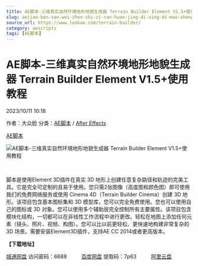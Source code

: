 ```yaml
---
title: AE脚本-三维真实自然环境地形地貌生成器 Terrain Builder Element V1.5+使用教程
slug: aejiao-ben-san-wei-zhen-shi-zi-ran-huan-jing-di-xing-di-mao-sheng-cheng-qi-terrain-builder-element-v1-5-shi-yong-jiao-cheng
source_url: https://www.lookae.com/terrain-builder/
category: aescripts
tags: [AE脚本]
---
```

# AE脚本-三维真实自然环境地形地貌生成器 Terrain Builder Element V1.5+使用教程

2023/10/11 10:18

作者：大众脸
分类：[AE脚本](https://www.lookae.com/after-effects/aescripts/) / [After Effects](https://www.lookae.com/after-effects/)

[AE脚本](https://www.lookae.com/tag/ae%e8%84%9a%e6%9c%ac/)

![AE脚本-三维真实自然环境地形地貌生成器 Terrain Builder Element V1.5+使用教程](https://www.lookae.com/wp-content/uploads/2023/10/37263343.jpg "AE脚本-三维真实自然环境地形地貌生成器 Terrain Builder Element V1.5+使用教程-LookAE.com")

[﻿﻿﻿](https://cloud.video.taobao.com/play/u/null/p/1/e/6/t/1/431885591105.mp4)

脚本是使用Element 3D插件在真实 3D 地形上创建任意复杂路径和轨迹的完美工具。它是完全可定制的且易于使用。您只需2张图像（高度图和颜色图）即可使用我们的免费网络服务或使用 Cinema 4D（Terrain Builder Cinema）创建 3D 地形。该项目包含基本图标集和 3D 模型库，您可以完全免费使用。您也可以使用自己的图标或 3D 对象。您可以使用多个辅助层完全控制所有主要属性。该项目包含模块化结构，一切都可以在非线性工作流程中进行更改。轻松在地图上添加任何元素（镜头、照片、视频、构图）。您可以比以前更轻松、更快速地构建非常复杂的 3D 场景。需要安装Element3D插件，支持AE CC 2014或者更高版本。

**【下载地址】**

[城通网盘](https://url70.ctfile.com/f/2827370-956849472-e1b00c?p=4431) 访问密码：6688          [百度网盘](https://pan.baidu.com/s/110JFftf8sBwuzoDg65NtRA?pwd=7p63) 提取码：7p63          [阿里云盘](https://www.aliyundrive.com/s/ug86jHeuA3P)
